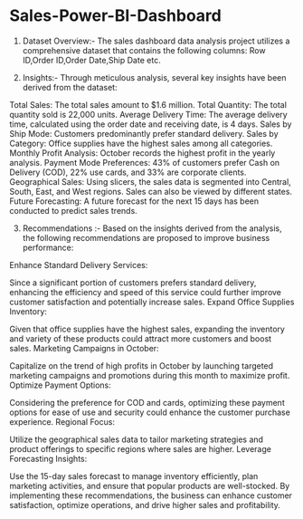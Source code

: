 # Sales-Power-BI-Dashboard

1. Dataset Overview:-
The sales dashboard data analysis project utilizes a comprehensive dataset that contains the following columns:
Row ID,Order ID,Order Date,Ship Date etc.

2. Insights:-
Through meticulous analysis, several key insights have been derived from the dataset:

Total Sales: The total sales amount to $1.6 million.
Total Quantity: The total quantity sold is 22,000 units.
Average Delivery Time: The average delivery time, calculated using the order date and receiving date, is 4 days.
Sales by Ship Mode: Customers predominantly prefer standard delivery.
Sales by Category: Office supplies have the highest sales among all categories.
Monthly Profit Analysis: October records the highest profit in the yearly analysis.
Payment Mode Preferences: 43% of customers prefer Cash on Delivery (COD), 22% use cards, and 33% are corporate clients.
Geographical Sales: Using slicers, the sales data is segmented into Central, South, East, and West regions. Sales can also be viewed by different states.
Future Forecasting: A future forecast for the next 15 days has been conducted to predict sales trends.

3. Recommendations :-
Based on the insights derived from the analysis, the following recommendations are proposed to improve business performance:

Enhance Standard Delivery Services:

Since a significant portion of customers prefers standard delivery, enhancing the efficiency and speed of this service could further improve customer satisfaction and potentially increase sales.
Expand Office Supplies Inventory:

Given that office supplies have the highest sales, expanding the inventory and variety of these products could attract more customers and boost sales.
Marketing Campaigns in October:

Capitalize on the trend of high profits in October by launching targeted marketing campaigns and promotions during this month to maximize profit.
Optimize Payment Options:

Considering the preference for COD and cards, optimizing these payment options for ease of use and security could enhance the customer purchase experience.
Regional Focus:

Utilize the geographical sales data to tailor marketing strategies and product offerings to specific regions where sales are higher.
Leverage Forecasting Insights:

Use the 15-day sales forecast to manage inventory efficiently, plan marketing activities, and ensure that popular products are well-stocked.
By implementing these recommendations, the business can enhance customer satisfaction, optimize operations, and drive higher sales and profitability.
